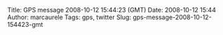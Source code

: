 Title: GPS message 2008-10-12 15:44:23 (GMT)
Date: 2008-10-12 15:44
Author: marcaurele
Tags: gps, twitter
Slug: gps-message-2008-10-12-154423-gmt

<div id="gmap_20081012_084423" class="gmap"></div><script type="text/javascript">var gmap_20081012_084423={latitude:27.714769,longitude:85.310578,date:"2008-10-12 15:44:23 GMT",message:"Back at the hotel in Kathmandu after 15 hours of bus. A dream to seat and having a nice diner :)"};</script><script type="text/javascript" src="http://maps.google.com/maps?file=api&v=2&key=ABQIAAAAQAIOvERX26PIpIrh8sl_gRTtWEQBmOtJcMt1yzdnv7RWxqz1XxS_KYfmkM8Ye2Ypnzn4_F4H1HTKLQ"></script><script type="text/javascript" src="/sites/shakeyourlife.com/themes/syl_1_0/js/syl_googlemaps.js"></script></div>
